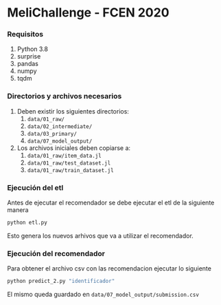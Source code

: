 # MeliChallenge - FCEN 2020

### Requisitos
1. Python 3.8
2. surprise
3. pandas
4. numpy
5. tqdm

### Directorios y archivos necesarios
1. Deben existir los siguientes directorios:
    1. ```data/01_raw/```
    2. ```data/02_intermediate/```
    3. ```data/03_primary/```
    5. ```data/07_model_output/```
2. Los archivos iniciales deben copiarse a:
    1. ```data/01_raw/item_data.jl```
    2. ```data/01_raw/test_dataset.jl```
    3. ```data/01_raw/train_dataset.jl```

### Ejecución del etl
Antes de ejecutar el recomendador se debe ejecutar el etl de la siguiente manera
```bash
python etl.py
```

Esto genera los nuevos arhivos que va a utilizar el recomendador.

### Ejecución del recomendador
Para obtener el archivo csv con las recomendacion ejecutar lo siguiente
```bash
python predict_2.py "identificador"
```
El mismo queda guardado en ```data/07_model_output/submission.csv```
